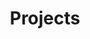 ---
layout: projects/alternating
title: Projects
description: Check out some of our awesome projects with creative ideas and great design.
permalink: /projects-alternating/
pagination:
  enabled: true
  collection: projects
  per_page: 5
  sort_field: 'date'
  sort_reverse: true
  trail:
    before: 2
    after: 2
---